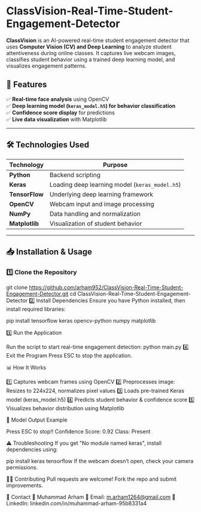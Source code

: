 # ClassVision-Real-Time-Student-Engagement-Detector

**ClassVision** is an AI-powered real-time student engagement detector that uses **Computer Vision (CV) and Deep Learning** to analyze student attentiveness during online classes. It captures live webcam images, classifies student behavior using a trained deep learning model, and visualizes engagement patterns.

## 🚀 Features  
✅ **Real-time face analysis** using OpenCV  
✅ **Deep learning model (`keras_model.h5`) for behavior classification**  
✅ **Confidence score display** for predictions  
✅ **Live data visualization** with Matplotlib  

-----------------------------------------------------------

## **🛠 Technologies Used**

| Technology        | Purpose |
|------------------|---------|
| **Python**       | Backend scripting |
| **Keras**        | Loading deep learning model (`keras_model.h5`) |
| **TensorFlow**   | Underlying deep learning framework |
| **OpenCV**       | Webcam input and image processing |
| **NumPy**        | Data handling and normalization |
| **Matplotlib**   | Visualization of student behavior |

------------------------------------------------------------

## **📥 Installation & Usage**
### **1️⃣ Clone the Repository**

git clone https://github.com/arham952/ClassVision-Real-Time-Student-Engagement-Detector.git
cd ClassVision-Real-Time-Student-Engagement-Detector
2️⃣ Install Dependencies
Ensure you have Python installed, then install required libraries:

pip install tensorflow keras opencv-python numpy matplotlib

3️⃣ Run the Application

Run the script to start real-time engagement detection:
python main.py
4️⃣ Exit the Program
Press ESC to stop the application.

📊 How It Works

1️⃣ Captures webcam frames using OpenCV 
2️⃣ Preprocesses image: Resizes to 224x224, normalizes pixel values
3️⃣ Loads pre-trained Keras model (keras_model.h5)
4️⃣ Predicts student behavior & confidence score
5️⃣ Visualizes behavior distribution using Matplotlib

🎯 Model Output Example

Press ESC to stop!!
Confidence Score: 0.92
Class: Present

⚠ Troubleshooting
If you get "No module named keras", install dependencies using:

pip install keras tensorflow
If the webcam doesn’t open, check your camera permissions.

👨‍💻 Contributing
Pull requests are welcome! Fork the repo and submit improvements.

📩 Contact
👤 Muhammad Arham
📧 Email: m.arham1264@gmail.com
🔗 LinkedIn: linkedin.com/in/muhammad-arham-95b8331a4
